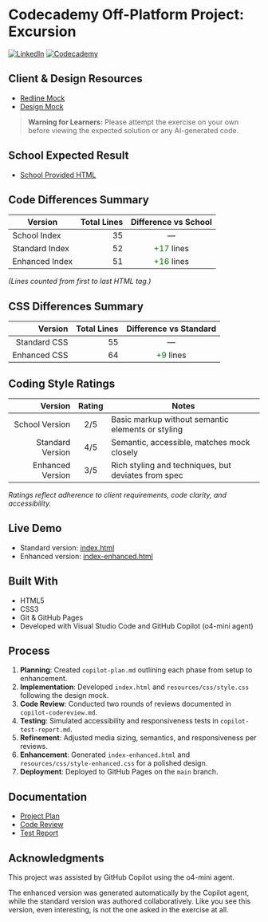 # Codecademy Off-Platform Project: Excursion

[![LinkedIn](https://img.shields.io/badge/LinkedIn-Paul%20Henri%20Pradeau-blue?logo=linkedin)](https://www.linkedin.com/in/paul-henri-pradeau/)
[![Codecademy](https://img.shields.io/badge/Codecademy-PHPradeau-FFCC00?logo=codecademy)](https://www.codecademy.com/profiles/PHPradeau)

## Client & Design Resources

- [Redline Mock](resources/client%20request/excursion_redline.png)
- [Design Mock](resources/client%20request/excursion.png)

> **Warning for Learners:** Please attempt the exercise on your own before viewing the expected solution or any AI-generated code.

## School Expected Result

- [School Provided HTML](resources/expected%20task%20solution/F1U3P1_solution/project/index.html)

## Code Differences Summary

| Version             | Total Lines | Difference vs School |
|---------------------|------------:|:--------------------:|
| School Index        |         35  | —                    |
| Standard Index      |         52  | <span style="color:green;">+17</span> lines       |
| Enhanced Index      |         51  | <span style="color:green;">+16</span> lines       |

*(Lines counted from first to last HTML tag.)*

## CSS Differences Summary

| Version           | Total Lines | Difference vs Standard |
|------------------:|------------:|:----------------------:|
| Standard CSS      |          55 | —                      |
| Enhanced CSS      |          64 | <span style="color:green;">+9</span> lines       |

## Coding Style Ratings

| Version           | Rating | Notes                                                    |
|------------------:|:------:|----------------------------------------------------------|
| School Version    |   2/5  | Basic markup without semantic elements or styling        |
| Standard Version  |   4/5  | Semantic, accessible, matches mock closely               |
| Enhanced Version  |   3/5  | Rich styling and techniques, but deviates from spec      |

*Ratings reflect adherence to client requirements, code clarity, and accessibility.*

## Live Demo

- Standard version: [index.html](https://phpradeau.github.io/Codecademy-Off-Platform-Project-Excursion-/index.html)
- Enhanced version: [index-enhanced.html](https://phpradeau.github.io/Codecademy-Off-Platform-Project-Excursion-/index-enhanced.html)

## Built With

- HTML5
- CSS3
- Git & GitHub Pages
- Developed with Visual Studio Code and GitHub Copilot (o4-mini agent)

## Process

1. **Planning**: Created `copilot-plan.md` outlining each phase from setup to enhancement.
2. **Implementation**: Developed `index.html` and `resources/css/style.css` following the design mock.
3. **Code Review**: Conducted two rounds of reviews documented in `copilot-codereview.md`.
4. **Testing**: Simulated accessibility and responsiveness tests in `copilot-test-report.md`.
5. **Refinement**: Adjusted media sizing, semantics, and responsiveness per reviews.
6. **Enhancement**: Generated `index-enhanced.html` and `resources/css/style-enhanced.css` for a polished design.
7. **Deployment**: Deployed to GitHub Pages on the `main` branch.

## Documentation

- [Project Plan](copilot-plan.md)
- [Code Review](copilot-codereview.md)
- [Test Report](copilot-test-report.md)

## Acknowledgments

This project was assisted by GitHub Copilot using the o4-mini agent. 

The enhanced version was generated automatically by the Copilot agent, while the standard version was authored collaboratively.
Like you see this version, even interesting, is not the one asked in the exercise at all.